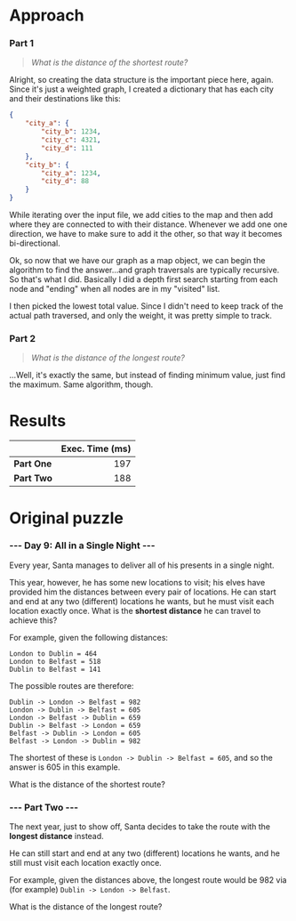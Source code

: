 # Approach
### Part 1
> _What is the distance of the shortest route?_

Alright, so creating the data structure is the important piece here, again. Since it's just a weighted graph, I created a
dictionary that has each city and their destinations like this:
```json
{
	"city_a": {
		"city_b": 1234,
		"city_c": 4321,
		"city_d": 111
	},
	"city_b": {
		"city_a": 1234,
		"city_d": 88
	}
}
```
While iterating over the input file, we add cities to the map and then add where they are connected to with their distance.
Whenever we add one one direction, we have to make sure to add it the other, so that way it becomes bi-directional.

Ok, so now that we have our graph as a map object, we can begin the algorithm to find the answer...and graph traversals are
typically recursive. So that's what I did. Basically I did a depth first search starting from each node and "ending" when all nodes are
in my "visited" list.

I then picked the lowest total value. Since I didn't need to keep track of the actual path traversed, and only the weight,
it was pretty simple to track.

### Part 2
> _What is the distance of the longest route?_

...Well, it's exactly the same, but instead of finding minimum value, just find the maximum. Same algorithm, though.

# Results

|              | Exec. Time (ms) |
|--------------|----------------:|
| **Part One** |             197 |
| **Part Two** |             188 |

# Original puzzle
### --- Day 9: All in a Single Night ---
Every year, Santa manages to deliver all of his presents in a single night.

This year, however, he has some new locations to visit; his elves have provided him the distances between every pair of locations. He can start and end at any two (different) locations he wants, but he must visit each location exactly once. What is the **shortest distance** he can travel to achieve this?

For example, given the following distances:
```
London to Dublin = 464
London to Belfast = 518
Dublin to Belfast = 141
```
The possible routes are therefore:
```
Dublin -> London -> Belfast = 982
London -> Dublin -> Belfast = 605
London -> Belfast -> Dublin = 659
Dublin -> Belfast -> London = 659
Belfast -> Dublin -> London = 605
Belfast -> London -> Dublin = 982
```
The shortest of these is `London -> Dublin -> Belfast = 605`, and so the answer is 605 in this example.

What is the distance of the shortest route?

### --- Part Two ---
The next year, just to show off, Santa decides to take the route with the **longest distance** instead.

He can still start and end at any two (different) locations he wants, and he still must visit each location exactly once.

For example, given the distances above, the longest route would be 982 via (for example) `Dublin -> London -> Belfast`.

What is the distance of the longest route?
